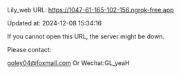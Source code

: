 Lily_web URL: https://1047-61-165-102-156.ngrok-free.app

Updated at: 2024-12-08 15:34:16

If you cannot open this URL, the server might be down.

Please contact: 

goley04@foxmail.com Or Wechat:GL_yeaH